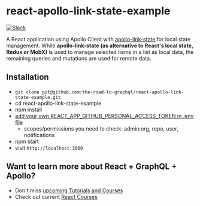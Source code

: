 # react-apollo-link-state-example

[![Slack](https://slack-the-road-to-learn-react.wieruch.com/badge.svg)](https://slack-the-road-to-learn-react.wieruch.com/)

A React application using Apollo Client with [apollo-link-state](https://www.apollographql.com/docs/link/links/state.html) for local state management. While **apollo-link-state (as alternative to React's local state, Redux or MobX)** is used to manage selected items in a list as local data, the remaining queries and mutations are used for remote data.

## Installation

* `git clone git@github.com:the-road-to-graphql/react-apollo-link-state-example.git`
* cd react-apollo-link-state-example
* npm install
* [add your own REACT_APP_GITHUB_PERSONAL_ACCESS_TOKEN in .env file](https://help.github.com/articles/creating-a-personal-access-token-for-the-command-line/)
  * scopes/permissions you need to check: admin:org, repo, user, notifications
* npm start
* visit `http://localhost:3000`

## Want to learn more about React + GraphQL + Apollo?

* Don't miss [upcoming Tutorials and Courses](https://www.getrevue.co/profile/rwieruch)
* Check out current [React Courses](https://roadtoreact.com)
